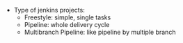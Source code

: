 - Type of jenkins projects:
    - Freestyle: simple, single tasks
    - Pipeline: whole delivery cycle
    - Multibranch Pipeline: like pipeline by multiple branch